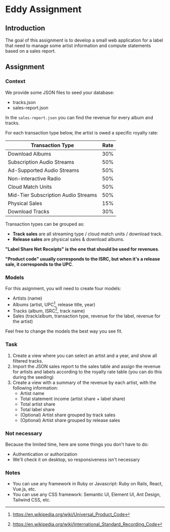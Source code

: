 # Eddy Assignment

## Introduction

The goal of this assignment is to develop a small web application for a label that need to manage some artist information and compute statements based on a sales report.

## Assignment

### Context

We provide some JSON files to seed your database:
- tracks.json
- sales-report.json

In the `sales-report.json` you can find the revenue for every album and tracks.

For each transaction type below, the artist is owed a specific royalty rate:

| Transaction Type                    | Rate |
|-------------------------------------|------|
| Download Albums                     | 30%  |
| Subscription Audio Streams          | 50%  |
| Ad-Supported Audio Streams          | 50%  |
| Non-interactive Radio               | 50%  |
| Cloud Match Units                   | 50%  |
| Mid-Tier Subscription Audio Streams | 50%  |
| Physical Sales                      | 15%  |
| Download Tracks                     | 30%  |

Transaction types can be grouped as:
- **Track sales** are all streaming type / cloud match units / download track.
- **Release sales** are physical sales & download albums.

**"Label Share Net Receipts" is the one that should be used for revenues**.

**"Product code" usually corresponds to the ISRC, but when it's a release sale, it corresponds to the UPC**.

### Models
For this asignment, you will need to create four models:

- Artists (name)
- Albums (artist, UPC[^1], release title, year)
- Tracks (album, ISRC[^2], track name)
- Sales (track/album, transaction type, revenue for the label, revenue for the artist)

Feel free to change the models the best way you see fit.

### Task

1. Create a view where you can select an artist and a year, and show all filtered tracks.
2. Import the JSON sales report to the sales table and assign the revenue for artists and labels according to the royalty rate table (you can do this during the seeding)
3. Create a view with a summary of the revenue by each artist, with the following information:
   * Artist name
   * Total statement income (artist share + label share)
   * Total artist share
   * Total label share
   * (Optional) Artist share grouped by track sales
   * (Optional) Artist share grouped by release sales

### Not necessary
Because the limited time, here are some things you don't have to do:

- Authentication or authorization
- We'll check it on desktop, so responsiveness isn't necessary

### Notes
- You can use any framework in Ruby or Javascript: Ruby on Rails, React, Vue.js, etc.
- You can use any CSS framework: Semantic UI, Element UI, Ant Design, Tailwind CSS, etc.

[^1]: https://en.wikipedia.org/wiki/Universal_Product_Code
[^2]: https://en.wikipedia.org/wiki/International_Standard_Recording_Code
